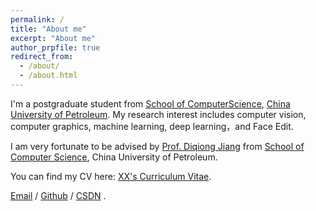 ```yaml
---
permalink: /
title: "About me"
excerpt: "About me"
author_prpfile: true
redirect_from:
  - /about/
  - /about.html
---
```

I'm a postgraduate student from [School of ComputerScience](https://www.upc.edu.cn/), [China University of Petroleum](https://www.upc.edu.cn/). My research interest includes computer vision, computer graphics, machine learning, deep learning，and Face Edit.

I am very fortunate to be advised by [Prof. Diqiong Jiang](https://computer.upc.edu.cn/_s104/_t1903/2025/0711/c20896a466072/page.psp)  from [School of Computer Science](https://cs.pku.edu.cn/), China University of Petroleum. 

You can find my CV here: [XX's Curriculum Vitae](../assets/Curriculum_Vitae.pdf).

[Email](s25070057@s.upc.edu.cn) / [Github](https://github.com/zkbraveness) / [CSDN](https://blog.csdn.net/m0_71625564?spm=1000.2115.3001.5343) .



